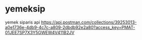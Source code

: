 # yemeksip
yemek siparis api
https://api.postman.com/collections/39253013-a0e1736e-4db9-4c7c-a809-2dbdb92e2a80?access_key=PMAT-01JEE7SP7X3Y5GWEW4V411B2JV
